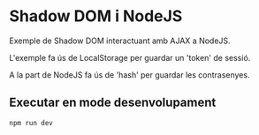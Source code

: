 # Shadow DOM i NodeJS 

Exemple de Shadow DOM interactuant amb AJAX a NodeJS.

L'exemple fa ús de LocalStorage per guardar un 'token' de sessió.

A la part de NodeJS fa ús de 'hash' per guardar les contrasenyes.

## Executar en mode desenvolupament

```bash
npm run dev
```
